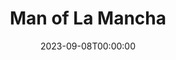 ---
title: Man of La Mancha
date: 2023-09-08T00:00:00
opening_date: 1990-06-15
closing_date: 1990-06-24
layout: productions
playbill:
Theatre: Theatre Jacksonville
Venue: Little Theatre
cast:
- Captain of the inquisition: Nick Nicoll
- Sancho Panza: Jeff Grove
- Don Quixote: Bill Nickel
- Governor, Innkeeper: Mark Snitzer
- Duke, Dr. Carrasco, Knight of the Mirrors: Jim Pearce
- Pedro, Knight of the Mirrors Attendant: Joseph Bearss
- Dancing Horse: Jimmy Aquino
- Tenorio, the Barber, Dancing Horse: Doug deBolt
- Anselmo, Moor: Douglas Byrne
- Juan, Knight of the Mirrors Attendant: Nestor Gil
- Jose, Moor: George Bennett
- Dulcinea: Michael Shapiro
- Inkeeper's Wife: Pamela Trost
- Fermina: Lee Byrne
- Antonia: Beth Campbell
- Housekeeper: Harriett Leatham
- Padre: Robert Shaw
- Soldier:
  - Jimmy Godwin
  - Jack Weppel
crew:
- Director: George Ballis
- Conductor: Dale Blackwell
- Vocal Director: Martha Carswell
- Set Design: John Pettigrew
- Stage Manager: James Mahl
- Property Mistress: Norma Brizzi
- Choreographer: Jeanne S. Batchelder
- Costume Designer: Kitty Lapp
- Producer: Sue Moore
- Poster Design & Cover Art: Larry Davis
- Set Construction:
  - Paul Kirill
  - Rick Kick
  - John Harris
  - Staci Cobb
  - James Bryan
- Seamstress:
  - Holly Reynolds
  - Linda Tuttle
  - Sherrie Bethune
- Assistant Stage Manager: Rick Whiterford
- Property Assistant: Jessica Mondoki
orchestra:
---